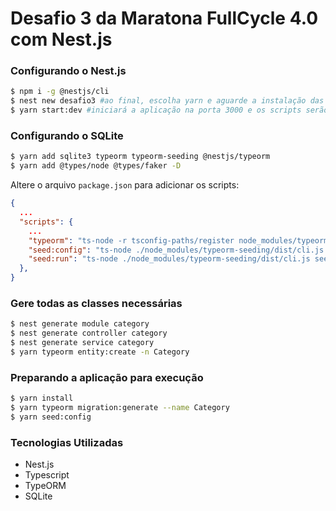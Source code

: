 # Desafio 3 da Maratona FullCycle 4.0 com Nest.js

### Configurando o Nest.js
```bash
$ npm i -g @nestjs/cli
$ nest new desafio3 #ao final, escolha yarn e aguarde a instalação das dependências
$ yarn start:dev #iniciará a aplicação na porta 3000 e os scripts serão recompilados automaticamente após salvar
```

### Configurando o SQLite
```bash
$ yarn add sqlite3 typeorm typeorm-seeding @nestjs/typeorm
$ yarn add @types/node @types/faker -D
```

Altere o arquivo `package.json` para adicionar os scripts:
```json
{
  ...
  "scripts": {
    ...
    "typeorm": "ts-node -r tsconfig-paths/register node_modules/typeorm/cli.js",
    "seed:config": "ts-node ./node_modules/typeorm-seeding/dist/cli.js config",
    "seed:run": "ts-node ./node_modules/typeorm-seeding/dist/cli.js seed",
  },
}
```

### Gere todas as classes necessárias
```bash
$ nest generate module category
$ nest generate controller category
$ nest generate service category
$ yarn typeorm entity:create -n Category
```

### Preparando a aplicação para execução
```bash
$ yarn install
$ yarn typeorm migration:generate --name Category
$ yarn seed:config
```

### Tecnologias Utilizadas
* Nest.js
* Typescript
* TypeORM
* SQLite